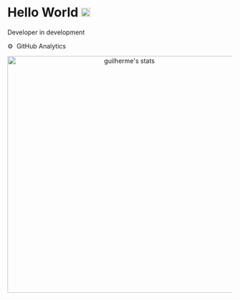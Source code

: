 <h1 align="left">Hello World <img src="https://raw.githubusercontent.com/kaueMarques/kaueMarques/master/hi.gif" width="20px"></h1>
Developer in development


⚙️ &nbsp;GitHub Analytics
<br>

<p align="center">
<img width="530em" src="https://github-readme-stats.vercel.app/api?username=guilhermelinosx&show_icons=true&theme=nightowl" alt="guilherme's stats"/>
</p>



